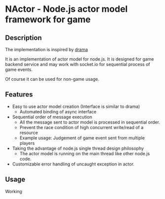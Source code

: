 NActor - Node.js actor model framework for game
======================================================

Description
-------------

The implementation is inspired by [drama](https://github.com/stagas/drama)

It is an implementation of actor model for node.js. It is designed
for game backend service and may work with socket.io for sequential
process of game events.

Of course it can be used for non-game usage.

Features
---------

* Easy to use actor model creation (Interface is similar to drama)
   * Automated binding of async interface
* Sequential order of message execution
    * All the message sent to actor model is processed in sequential order. 
    * Prevent the race condition of high concurrent write/read of a resource
    * Example usage: Judgement of game event sent from multiple players
* Taking the advantage of node.js single thread design philosophy
    * The actor model is running on the main thread like other node.js code.
* Customizable error handling of uncaught exception in actor.

Usage
----------

Working
